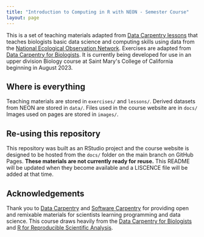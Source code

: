 ```yaml
---
title: "Introduction to Computing in R with NEON - Semester Course"
layout: page
---
```


This is a set of teaching materials adapted from [Data Carpentry lessons](http://datacarpentry.org/lessons) that teaches biologists basic data science and computing skills using data from the [National Ecological Observation Network](http://neonscience.org). Exercises are adapted from [Data Carpentry for Biologists](https://datacarpentry.org/semester-biology/). It is currently being developed for use in an upper division Biology course at Saint Mary's College of California beginning in August 2023. 


## Where is everything

Teaching materials are stored in `exercises/` and `lessons/`. Derived datasets from NEON are stored in `data/`. Files used in the course website are in `docs/` Images used on pages are stored in `images/`.

## Re-using this repository

This repository was built as an RStudio project and the course website is designed to be hosted from the `docs/` folder on the main branch on GitHub Pages. **These materials are not currently ready for reuse.** This README will be updated when they become available and a LISCENCE file will be added at that time.


## Acknowledgements

Thank you to [Data Carpentry](http://datacarpentry.org/) and [Software Carpentry](http://software-carpentry.org/) for providing open and remixable materials for scientists learning programming and data science. This course draws heavily from the [Data Carpentry for Biologists](https://datacarpentry.org/semester-biology/) and [R for Reproducible Scientific Analysis](https://swcarpentry.github.io/r-novice-gapminder/).
